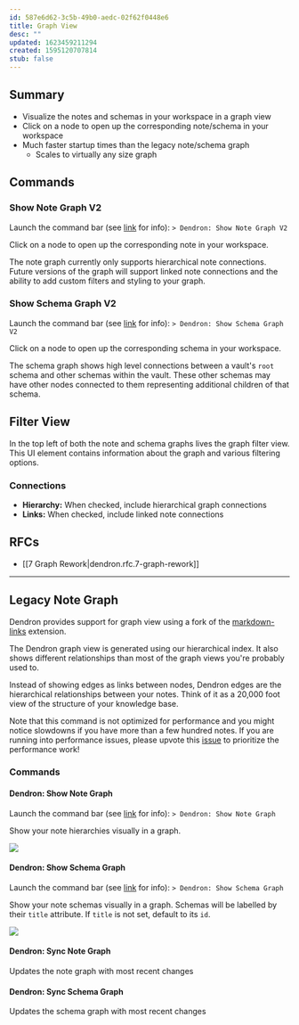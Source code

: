 ```yaml
---
id: 587e6d62-3c5b-49b0-aedc-02f62f0448e6
title: Graph View
desc: ""
updated: 1623459211294
created: 1595120707814
stub: false
---
```


## Summary

-   Visualize the notes and schemas in your workspace in a graph view
-   Click on a node to open up the corresponding note/schema in your workspace
-   Much faster startup times than the legacy note/schema graph
    -   Scales to virtually any size graph

## Commands

### Show Note Graph V2

Launch the command bar (see [link](https://www.dendron.so/notes/401c5889-20ae-4b3a-8468-269def4b4865.html#launch-the-command-bar) for info): `> Dendron: Show Note Graph V2`

Click on a node to open up the corresponding note in your workspace.

The note graph currently only supports hierarchical note connections. Future versions of the graph will support linked note connections and the ability to add custom filters and styling to your graph.

### Show Schema Graph V2

Launch the command bar (see [link](https://www.dendron.so/notes/401c5889-20ae-4b3a-8468-269def4b4865.html#launch-the-command-bar) for info): `> Dendron: Show Schema Graph V2`

Click on a node to open up the corresponding schema in your workspace.

The schema graph shows high level connections between a vault's `root` schema and other schemas within the vault. These other schemas may have other nodes connected to them representing additional children of that schema.

## Filter View

In the top left of both the note and schema graphs lives the graph filter view. This UI element contains information about the graph and various filtering options.

### Connections

-   **Hierarchy:** When checked, include hierarchical graph connections
-   **Links:** When checked, include linked note connections

## RFCs

-   [[7 Graph Rework|dendron.rfc.7-graph-rework]]

---

## Legacy Note Graph

Dendron provides support for graph view using a fork of the [markdown-links](https://marketplace.visualstudio.com/items?itemName=tchayen.markdown-links) extension.

The Dendron graph view is generated using our hierarchical index. It also shows different relationships than most of the graph views you're probably used to.

Instead of showing edges as links between nodes, Dendron edges are the hierarchical relationships between your notes. Think of it as a 20,000 foot view of the structure of your knowledge base.

Note that this command is not optimized for performance and you might notice slowdowns if you have more than a few hundred notes. If you are running into performance issues, please upvote this [issue](https://github.com/dendronhq/dendron/issues/107) to prioritize the performance work!

### Commands

#### Dendron: Show Note Graph

Launch the command bar (see [link](https://www.dendron.so/notes/401c5889-20ae-4b3a-8468-269def4b4865.html#launch-the-command-bar) for info): `> Dendron: Show Note Graph`

Show your note hierarchies visually in a graph.

![](https://foundation-prod-assetspublic53c57cce-8cpvgjldwysl.s3-us-west-2.amazonaws.com/assets/images/graph.show-notes.gif)

#### Dendron: Show Schema Graph

Launch the command bar (see [link](https://www.dendron.so/notes/401c5889-20ae-4b3a-8468-269def4b4865.html#launch-the-command-bar) for info): `> Dendron: Show Schema Graph`

Show your note schemas visually in a graph. Schemas will be labelled by their `title` attribute. If `title` is not set, default to its `id`.

![](https://foundation-prod-assetspublic53c57cce-8cpvgjldwysl.s3-us-west-2.amazonaws.com/assets/images/graphs.show-schema.gif)

#### Dendron: Sync Note Graph

Updates the note graph with most recent changes

#### Dendron: Sync Schema Graph

Updates the schema graph with most recent changes
